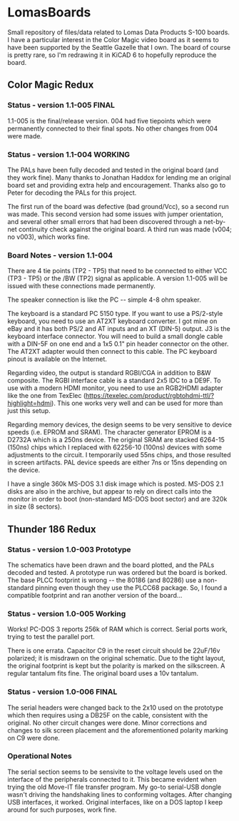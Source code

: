 # LomasBoards
Small repository of files/data related to Lomas Data Products S-100 boards. I have
a particular interest in the Color Magic video board as it seems to have been
supported by the Seattle Gazelle that I own. The board of course is pretty rare,
so I'm redrawing it in KiCAD 6 to hopefully reproduce the board.

## Color Magic Redux 
### Status - version 1.1-005 FINAL
1.1-005 is the final/release version. 004 had five tiepoints which were
permanently connected to their final spots. No other changes from 004 were made.

### Status - version 1.1-004 WORKING
The PALs have been fully decoded and tested in the original board (and they work
fine). Many thanks to Jonathan Haddox for lending me an original board set and
providing extra help and encouragement. Thanks also go to Peter for decoding
the PALs for this project.

The first run of the board was defective (bad ground/Vcc), so a second run was
made. This second version had some issues with jumper orientation, and several
other small errors that had been discovered through a net-by-net continuity check
against the original board. A third run was made (v004; no v003), which works
fine. 

### Board Notes - version 1.1-004
There are 4 tie points (TP2 - TP5) that need to be connected to either VCC 
(TP3 - TP5) or the /BW (TP2) signal as applicable. A version 1.1-005 will be
issued with these connections made permanently.

The speaker connection is like the PC -- simple 4-8 ohm speaker.

The keyboard is a standard PC 5150 type. If you want to use a PS/2-style 
keyboard, you need to use an AT2XT keyboard converter. I got mine on eBay
and it has both PS/2 and AT inputs and an XT (DIN-5) output. J3 is the
keyboard interface connector. You will need to build a small dongle cable 
with a DIN-5F on one end and a 1x5 0.1" pin header connector on the other.
The AT2XT adapter would then connect to this cable. The PC keyboard pinout
is available on the Internet.

Regarding video, the output is standard RGBI/CGA in addition to B&W composite. 
The RGBI interface cable is a standard 2x5 IDC to a DE9F. To use with a modern
HDMI monitor, you need to use an RGB2HDMI adapter like the one from TexElec
(https://texelec.com/product/rgbtohdmi-ttl/?highlight=hdmi). This one works
very well and can be used for more than just this setup.

Regarding memory devices, the design seems to be very sensitive to device speeds
(i.e. EPROM and SRAM). The character generator EPROM is a D2732A which is a 250ns
device. The original SRAM are stacked 6264-15 (150ns) chips which I replaced with
62256-10 (100ns) devices with some adjustments to the circuit. I temporarily used
55ns chips, and those resulted in screen artifacts. PAL device speeds are either
7ns or 15ns depending on the device.

I have a single 360k MS-DOS 3.1 disk image which is posted. MS-DOS 2.1 disks are 
also in the archive, but appear to rely on direct calls into the monitor in order to
boot (non-standard MS-DOS boot sector) and are 320k in size (8 sectors).


## Thunder 186 Redux 
### Status - version 1.0-003 Prototype
The schematics have been drawn and the board plotted, and the PALs decoded and tested. 
A prototype run was ordered but the board is borked. The base PLCC footprint is wrong -- 
the 80186 (and 80286) use a non-standard pinning even though they use the PLCC68 package. 
So, I found a compatible footprint and ran another version of the board...

### Status - version 1.0-005 Working
Works! PC-DOS 3 reports 256k of RAM which is correct. Serial ports work, trying to
test the parallel port. 

There is one errata. Capacitor C9 in the reset circuit should be 22uF/16v polarized; it
is misdrawn on the original schematic. Due to the tight layout, the original footprint
is kept but the polarity is marked on the silkscreen. A regular tantalum fits fine. The
original board uses a 10v tantalum.

### Status - version 1.0-006 FINAL
The serial headers were changed back to the 2x10 used on the prototype which then requires
using a DB25F on the cable, consistent with the original. No other circuit changes were done.
Minor corrections and changes to silk screen placement and the aforementioned polarity marking
on C9 were done.

### Operational Notes
The serial section seems to be sensivite to the voltage levels used on the interface of the
peripherals connected to it. This became evident when trying the old Move-IT file transfer
program. My go-to serial-USB dongle wasn't driving the handshaking lines to conforming
voltages. After changing USB interfaces, it worked. Original interfaces, like on a DOS
laptop I keep around for such purposes, work fine.





